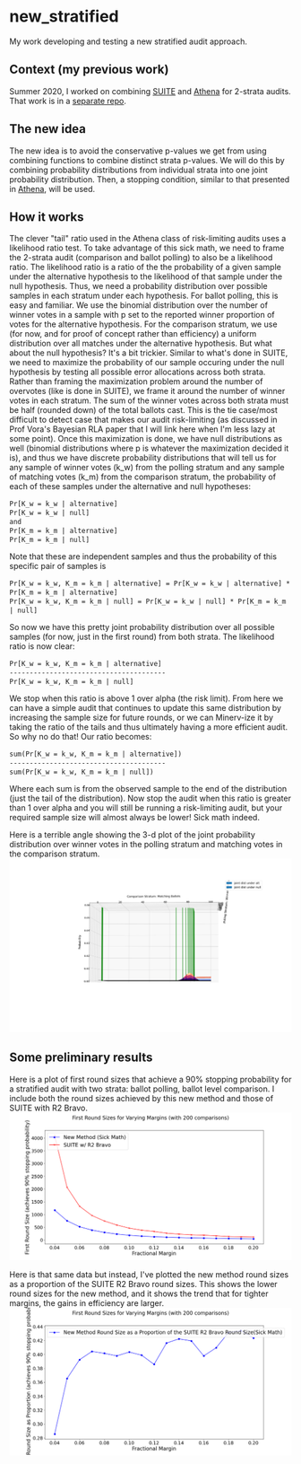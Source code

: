# new_stratified
My work developing and testing a new stratified audit approach.

## Context (my previous work)
Summer 2020, I worked on combining [SUITE](https://github.com/pbstark/CORLA18/tree/master/code) and [Athena](https://github.com/gwexploratoryaudits/r2b2/tree/master) for 2-strata audits. That work is in a [separate repo](https://github.com/obroadrick/stratified_athena/tree/master).

## The new idea
The new idea is to avoid the conservative p-values we get from using combining functions to combine distinct strata p-values. We will do this by combining probability distributions from individual strata into one joint probability distribution. Then, a stopping condition, similar to that presented in [Athena](https://arxiv.org/abs/2008.02315), will be used.

## How it works
The clever "tail" ratio used in the Athena class of risk-limiting audits uses a likelihood ratio test. To take advantage of this sick math, we need to frame the 2-strata audit (comparison and ballot polling) to also be a likelihood ratio. The likelihood ratio is a ratio of the the probability of a given sample under the alternative hypothesis to the likelihood of that sample under the null hypothesis. Thus, we need a probability distribution over possible samples in each stratum under each hypothesis. For ballot polling, this is easy and familiar. We use the binomial distribution over the number of winner votes in a sample with p set to the reported winner proportion of votes for the alternative hypothesis. For the comparison stratum, we use (for now, and for proof of concept rather than efficiency) a uniform distribution over all matches under the alternative hypothesis. But what about the null hypothesis? It's a bit trickier. Similar to what's done in SUITE, we need to maximize the probability of our sample occuring under the null hypothesis by testing all possible error allocations across both strata. Rather than framing the maximization problem around the number of overvotes (like is done in SUITE), we frame it around the number of winner votes in each stratum. The sum of the winner votes across both strata must be half (rounded down) of the total ballots cast. This is the tie case/most difficult to detect case that makes our audit risk-limiting (as discussed in Prof Vora's Bayesian RLA paper that I will link here when I'm less lazy at some point). Once this maximization is done, we have null distributions as well (binomial distributions where p is whatever the maximization decided it is), and thus we have discrete probability distributions that will tell us for any sample of winner votes (k_w) from the polling stratum and any sample of matching votes (k_m) from the comparison stratum, the probability of each of these samples under the alternative and null hypotheses:
```
Pr[K_w = k_w | alternative]
Pr[K_w = k_w | null]
and
Pr[K_m = k_m | alternative]
Pr[K_m = k_m | null]
```
Note that these are independent samples and thus the probability of this specific pair of samples is 
```
Pr[K_w = k_w, K_m = k_m | alternative] = Pr[K_w = k_w | alternative] * Pr[K_m = k_m | alternative]
Pr[K_w = k_w, K_m = k_m | null] = Pr[K_w = k_w | null] * Pr[K_m = k_m | null]
```
So now we have this pretty joint probability distribution over all possible samples (for now, just in the first round) from both strata. The likelihood ratio is now clear:
```
Pr[K_w = k_w, K_m = k_m | alternative] 
---------------------------------------
Pr[K_w = k_w, K_m = k_m | null] 
```
We stop when this ratio is above 1 over alpha (the risk limit). From here we can have a simple audit that continues to update this same distribution by increasing the sample size for future rounds, or we can Minerv-ize it by taking the ratio of the tails and thus ultimately having a more efficient audit. So why no do that! Our ratio becomes:
```
sum(Pr[K_w = k_w, K_m = k_m | alternative])
---------------------------------------
sum(Pr[K_w = k_w, K_m = k_m | null])
```
Where each sum is from the observed sample to the end of the distribution (just the tail of the distribution). Now stop the audit when this ratio is greater than 1 over alpha and you will still be running a risk-limiting audit, but your required sample size will almost always be lower! Sick math indeed.

Here is a terrible angle showing the 3-d plot of the joint probability distribution over winner votes in the polling stratum and matching votes in the comparison stratum.
![bad angle joint dist 3d](imgs/bad_angle.png)

## Some preliminary results
Here is a plot of first round sizes that achieve a 90% stopping probability
for a stratified audit with two strata: ballot polling, ballot level comparison.
I include both the round sizes achieved by this new method and those
of SUITE with R2 Bravo.
![round sizes](imgs/round_sizes.png)

Here is that same data but instead, I've plotted the new method
round sizes as a proportion of the SUITE R2 Bravo round sizes.
This shows the lower round sizes for the new method,
and it shows the trend that for tighter margins, the gains in efficiency
are larger.
![round sizes props](imgs/round_sizes_props.png)
